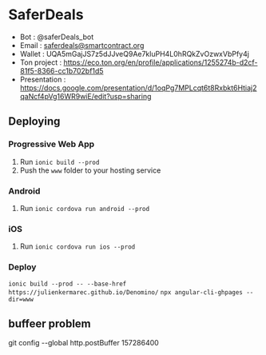 # SaferDeals

- Bot : @saferDeals_bot
- Email : saferdeals@smartcontract.org
- Wallet : UQA5mGajJS7z5dJJveQ9Ae7kluPH4L0hRQkZvOzwxVbPfy4j
- Ton project : https://eco.ton.org/en/profile/applications/1255274b-d2cf-81f5-8366-cc1b702bf1d5
- Presentation : https://docs.google.com/presentation/d/1oqPg7MPLcqt6t8Rxbkt6Htiaj2qaNcf4pVg16WR9wiE/edit?usp=sharing

## Deploying

### Progressive Web App

1. Run `ionic build --prod`
2. Push the `www` folder to your hosting service

### Android

1. Run `ionic cordova run android --prod`

### iOS

1. Run `ionic cordova run ios --prod`



### Deploy

`ionic build --prod -- --base-href https://julienkermarec.github.io/Denomino/`
`npx angular-cli-ghpages --dir=www`


##  buffeer problem

git config --global http.postBuffer 157286400
